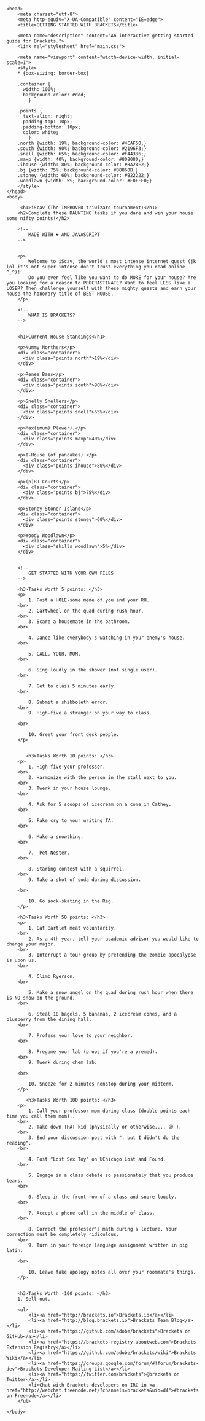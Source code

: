 <!DOCTYPE html>
<html>
    
    <head>
        <meta charset="utf-8">
        <meta http-equiv="X-UA-Compatible" content="IE=edge">
        <title>GETTING STARTED WITH BRACKETS</title>
        
        <meta name="description" content="An interactive getting started guide for Brackets.">
        <link rel="stylesheet" href="main.css">
        
        <meta name="viewport" content="width=device-width, initial-scale=1">
        <style>
        * {box-sizing: border-box}
            
        .container {
          width: 100%;
          background-color: #ddd;
            }

        .points {
          text-align: right;
          padding-top: 10px;
          padding-bottom: 10px;
          color: white;
            }
        .north {width: 19%; background-color: #4CAF50;}
        .south {width: 90%; background-color: #2196F3;}
        .snell {width: 65%; background-color: #f44336;}
        .maxp {width: 40%; background-color: #808080;}
        .ihouse {width: 80%; background-color: #8A2BE2;}
        .bj {width: 75%; background-color: #B8860B;}
        .stoney {width: 60%; background-color: #B22222;}
        .woodlawn {width: 5%; background-color: #F0FFF0;}
        </style>
    </head>
    <body>
        
         <h1>iScav (The IMPROVED triwizard tournament)</h1>
        <h2>Complete these DAUNTING tasks if you dare and win your house some nifty points!</h2>
        
        <!--
            MADE WITH ❤ AND JAVASCRIPT
        -->
        
    
        <p>
            Welcome to iScav, the world's most intense internet quest (jk lol it's not super intense don't trust everything you read online ^_^)! 
            Do you ever feel like you want to do MORE for your house? Are you looking for a reason to PROCRASTINATE? Want to feel LESS like a LOSER? Then challenge yourself with these mighty quests and earn your house the honorary title of BEST HOUSE. 
        </p>
        
        <!--
            WHAT IS BRACKETS?
        -->

        
        <h1>Current House Standings</h1>

        <p>Nummy Northers</p>
        <div class="container">
          <div class="points north">19%</div>
        </div>

        <p>Renee Baes</p>
        <div class="container">
          <div class="points south">90%</div>
        </div>

        <p>Snelly Snellers</p>
        <div class="container">
          <div class="points snell">65%</div>
        </div>

        <p>Max(imum) P(ower).</p>
        <div class="container">
          <div class="points maxp">40%</div>
        </div>

        <p>I-House (of pancakes) </p>
        <div class="container">
          <div class="points ihouse">80%</div>
        </div>
        
        <p>(p)BJ Courts</p>
        <div class="container">
          <div class="points bj">75%</div>
        </div>
        
        <p>Stoney Stoner Island</p>
        <div class="container">
          <div class="points stoney">60%</div>
        </div>
        
        <p>Woody Woodlawn</p>
        <div class="container">
          <div class="skills woodlawn">5%</div>
        </div>
        
       
        <!--
            GET STARTED WITH YOUR OWN FILES
        -->
        
        <h3>Tasks Worth 5 points: </h3>
        <p>
            1. Post a HOLE-some meme of you and your RH.
        <br>
            2. Cartwheel on the quad during rush hour. 
        <br>
            3. Scare a housemate in the bathroom.
        <br>

            4. Dance like everybody's watching in your enemy's house.
        <br>

            5. CALL. YOUR. MOM.
        <br>

            6. Sing loudly in the shower (not single user).
        <br>

            7. Get to class 5 minutes early.
        <br>

            8. Submit a shibboleth error.
        <br>
            9. High-five a stranger on your way to class.
            
        <br>

            10. Greet your front desk people.
        </p>
        
        
           <h3>Tasks Worth 10 points: </h3>
        <p>
            1. High-five your professor.
        <br>
            2. Harmonize with the person in the stall next to you.
        <br>
            3. Twerk in your house lounge.
        <br>

            4. Ask for 5 scoops of icecream on a cone in Cathey.
        <br>

            5. Fake cry to your writing TA.
        <br>

            6. Make a snowthing.
        <br>

            7.  Pet Nester.
        <br>

            8. Staring contest with a squirrel.
        <br>
            9. Take a shot of soda during discussion.
            
        <br>

            10. Go sock-skating in the Reg.
        </p>
        
        <h3>Tasks Worth 50 points: </h3>
        <p>
            1. Eat Bartlet meat voluntarily.
        <br>
            2. As a 4th year, tell your academic advisor you would like to change your major.
        <br>
            3. Interrupt a tour group by pretending the zombie apocalypse is upon us.
        <br>

            4. Climb Ryerson.
        <br>

            5. Make a snow angel on the quad during rush hour when there is NO snow on the ground.
        <br>

            6. Steal 10 bagels, 5 bananas, 2 icecream cones, and a blueberry from the dining hall.
        <br>

            7. Profess your love to your neighbor.
        <br>

            8. Pregame your lab (props if you're a premed).
        <br>
            9. Twerk during chem lab.
            
        <br>

            10. Sneeze for 2 minutes nonstop during your midterm.
        </p>
        
           <h3>Tasks Worth 100 points: </h3>
        <p>
            1. Call your professor mom during class (double points each time you call them mom)..
        <br>
            2. Take down THAT kid (physically or otherwise.... 😉 ).
        <br>
            3. End your discussion post with ", but I didn't do the reading".
        <br>

            4. Post "Lost Sex Toy" on UChicago Lost and Found.
        <br>

            5. Engage in a class debate so passionately that you produce tears.
        <br>

            6. Sleep in the front row of a class and snore loudly.
        <br>

            7. Accept a phone call in the middle of class.
        <br>

            8. Correct the professor's math during a lecture. Your correction must be completely ridiculous.
        <br>
            9. Turn in your foreign language assignment written in pig latin.
            
        <br>

            10. Leave fake apology notes all over your roommate's things.
        </p>
        
          
        <h3>Tasks Worth -100 points: </h3>  
        1. Sell out.   
       
        <ul>
            <li><a href="http://brackets.io">Brackets.io</a></li>
            <li><a href="http://blog.brackets.io">Brackets Team Blog</a></li>
            <li><a href="https://github.com/adobe/brackets">Brackets on GitHub</a></li>
            <li><a href="https://brackets-registry.aboutweb.com">Brackets Extension Registry</a></li>
            <li><a href="https://github.com/adobe/brackets/wiki">Brackets Wiki</a></li>
            <li><a href="https://groups.google.com/forum/#!forum/brackets-dev">Brackets Developer Mailing List</a></li>
            <li><a href="https://twitter.com/brackets">@brackets on Twitter</a></li>
            <li>Chat with Brackets developers on IRC in <a href="http://webchat.freenode.net/?channels=brackets&uio=d4">#brackets on Freenode</a></li>
        </ul>
        
    </body>
</html>
<!--

    [[[[[[[[[[[[[[[      ]]]]]]]]]]]]]]]
    [::::::::::::::      ::::::::::::::]
    [::::::::::::::      ::::::::::::::]
    [::::::[[[[[[[:      :]]]]]]]::::::]
    [:::::[                      ]:::::]
    [:::::[                      ]:::::]
    [:::::[                      ]:::::]
    [:::::[                      ]:::::]
    [:::::[     CODE THE WEB     ]:::::]
    [:::::[  http://brackets.io  ]:::::]
    [:::::[                      ]:::::]
    [:::::[                      ]:::::]
    [:::::[                      ]:::::]
    [:::::[                      ]:::::]
    [::::::[[[[[[[:      :]]]]]]]::::::]
    [::::::::::::::      ::::::::::::::]
    [::::::::::::::      ::::::::::::::]
    [[[[[[[[[[[[[[[      ]]]]]]]]]]]]]]]

-->
